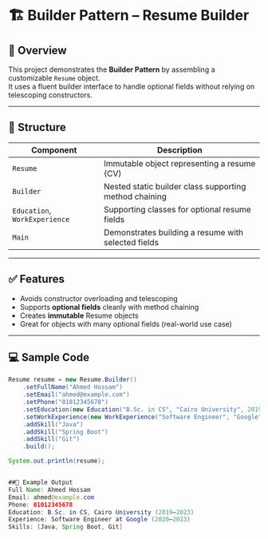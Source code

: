 # 🏗️ Builder Pattern – Resume Builder

## 📌 Overview  
This project demonstrates the **Builder Pattern** by assembling a customizable `Resume` object.  
It uses a fluent builder interface to handle optional fields without relying on telescoping constructors.

---

## 🧱 Structure

| Component | Description |
|-----------|-------------|
| `Resume` | Immutable object representing a resume (CV) |
| `Builder` | Nested static builder class supporting method chaining |
| `Education`, `WorkExperience` | Supporting classes for optional resume fields |
| `Main` | Demonstrates building a resume with selected fields |

---

## ✅ Features

- Avoids constructor overloading and telescoping
- Supports **optional fields** cleanly with method chaining
- Creates **immutable** Resume objects
- Great for objects with many optional fields (real-world use case)

---

## 💻 Sample Code

```java
Resume resume = new Resume.Builder()
    .setFullName("Ahmed Hossam")
    .setEmail("ahmed@example.com")
    .setPhone("01012345678")
    .setEducation(new Education("B.Sc. in CS", "Cairo University", 2019, 2023))
    .setWorkExperience(new WorkExperience("Software Engineer", "Google", 2020, 2023))
    .addSkill("Java")
    .addSkill("Spring Boot")
    .addSkill("Git")
    .build();

System.out.println(resume);


##🧪 Example Output
Full Name: Ahmed Hossam
Email: ahmed@example.com
Phone: 01012345678
Education: B.Sc. in CS, Cairo University (2019–2023)
Experience: Software Engineer at Google (2020–2023)
Skills: [Java, Spring Boot, Git]


